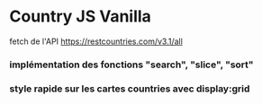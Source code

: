 # Country JS Vanilla

fetch de l'API https://restcountries.com/v3.1/all

### implémentation des fonctions "search", "slice", "sort"

### style rapide sur les cartes countries avec display:grid
